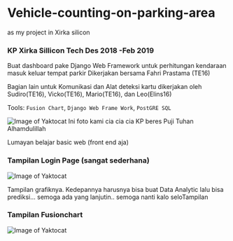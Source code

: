 # Vehicle-counting-on-parking-area
as my project in Xirka silicon 

### KP Xirka Sillicon Tech Des 2018 -Feb 2019
Buat dashboard pake Django Web Framework untuk perhitungan kendaraan masuk keluar tempat parkir
Dikerjakan bersama Fahri Prastama (TE16)

Bagian lain untuk Komunikasi dan Alat deteksi kartu dikerjakan oleh Sudiro(TE16), Vicko(TE16), Mario(TE16), dan Leo(Elins16)

Tools: `Fusion Chart`, `Django Web Frame Work`, `PostGRE SQL`

![Image of Yaktocat](https://github.com/bagasbudhi/Vehicle-counting-on-parking-area/blob/master/7786.jpg)
Ini foto kami cia cia cia KP beres Puji Tuhan Alhamdulillah


Lumayan belajar basic web (front end aja)

### Tampilan Login Page (sangat sederhana)
![Image of Yaktocat](https://github.com/bagasbudhi/Vehicle-counting-on-parking-area/blob/Overview/Dokumentasi%201.png)


Tampilan grafiknya. Kedepannya harusnya bisa buat Data Analytic lalu bisa prediksi... semoga ada yang lanjutin.. semoga nanti kalo seloTampilan 

### Tampilan Fusionchart

![Image of Yaktocat](https://github.com/bagasbudhi/Vehicle-counting-on-parking-area/blob/Overview/Dokumentasi%202.png)
